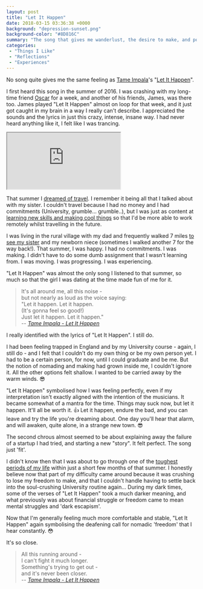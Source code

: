 ```yaml
---
layout: post
title: "Let It Happen"
date: 2018-03-15 03:36:38 +0000
background: "depression-sunset.png"
background-color: "#8D816C"
summary: "The song that gives me wanderlust, the desire to make, and potent optimism about the future."
categories:
 - "Things I Like"
 - "Reflections"
 - "Experiences"
---
```


No song quite gives me the same feeling as [Tame Impala](https://en.wikipedia.org/wiki/Tame_Impala)'s "[Let It Happen](https://en.wikipedia.org/wiki/Let_It_Happen_(song))".

I first heard this song in the summer of 2016. I was crashing with my long-time friend [Oscar](https://www.facebook.com/oscarpageart) for a week, and another of his friends, James, was there too. James played "Let It Happen" almost on loop for that week, and it just got caught in my brain in a way I really can't describe. I appreciated the sounds and the lyrics in just this crazy, intense, insane way. I had never heard anything like it, I felt like I was trancing. 

<div class="youtube">
    <iframe src="https://www.youtube.com/embed/pFptt7Cargc" allowfullscreen></iframe>
</div>

That summer I [dreamed of travel](/changed-times/). I remember it being all that I talked about with my sister. I couldn't travel because I had no money and I had commitments (University, grumble... grumble..), but I was just as content at [learning new skills and making cool things](/blog-hacking/) so that I'd be more able to work remotely whilst travelling in the future.

I was living in the rural village with my dad and frequently walked 7 miles [to see my sister](/connected-minds/) and my newborn niece (sometimes I walked another 7 for the way back!). That summer, I was happy. I had no commitments. I was making. I didn't have to do some dumb assignment that I wasn't learning from. I was moving. I was progressing. I was experiencing.

"Let It Happen" was almost the only song I listened to that summer, so much so that the girl I was dating at the time made fun of me for it.

> It's all around me, all this noise -<br />
> but not nearly as loud as the voice saying: <br />
> "Let it happen. Let it happen. <br />
> (It's gonna feel so good!) <br />
> Just let it happen. Let it happen." <br />
> -- <cite>[Tame Impala - Let It Happen](https://www.youtube.com/watch?v=pFptt7Cargc)</cite>

I really identified with the lyrics of "Let It Happen". I still do.

I had been feeling trapped in England and by my University course - again, I still do - and I felt that I couldn't do my own thing or be my own person yet. I had to be a certain person, for now, until I could graduate and be me. But the notion of nomading and making had grown inside me, I couldn't ignore it. All the other options felt shallow. I wanted to be carried away by the warm winds. :sunglasses:

"Let It Happen" symbolised how I was feeling perfectly, even if my interpretation isn't exactly aligned with the intention of the musicians. It became somewhat of a mantra for the time. Things may suck now, but let it happen. It'll all be worth it. :+1: Let it happen, endure the bad, and you can leave and try the life you're dreaming about. One day you'll hear that alarm, and will awaken, quite alone, in a strange new town. :sunglasses:

The second chrous almost seemed to be about explaining away the failure of a startup I had tried, and starting a new "story". It felt perfect. The song just 'fit'.

I didn't know then that I was about to go through one of the [toughest periods of my life](/the-grip-of-depression/) within just a short few months of that summer. I honestly believe now that part of my difficulty came around because it was crushing to lose my freedom to make, and that I couldn't handle having to settle back into the soul-crushing University routine again... During my dark times, some of the verses of "Let It Happen" took a much darker meaning, and what previously was about financial struggle or freedom came to mean mental struggles and 'dark escapism'.

Now that I'm generally feeling much more comfortable and stable, "Let It Happen" again symbolising the deafening call for nomadic 'freedom' that I hear constantly. :flushed:

It's so close. 

> All this running around -<br />
> I can't fight it much longer. <br />
> Something's trying to get out -<br />
> and it's never been closer. <br/>
> -- <cite>[Tame Impala - Let It Happen](https://www.youtube.com/watch?v=pFptt7Cargc)</cite>